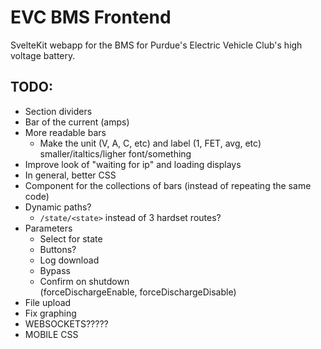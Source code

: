 # EVC BMS Frontend

SvelteKit webapp for the BMS for Purdue's Electric Vehicle Club's high voltage battery.

## TODO:

- Section dividers
- Bar of the current (amps)
- More readable bars
	- Make the unit (V, A, C, etc) and label (1, FET, avg, etc) smaller/italtics/ligher font/something
- Improve look of "waiting for ip" and loading displays
- In general, better CSS
- Component for the collections of bars (instead of repeating the same code)
- Dynamic paths?
	- `/state/<state>` instead of 3 hardset routes?
- Parameters
	- Select for state
	- Buttons?
	- Log download
	- Bypass
	- Confirm on shutdown (forceDischargeEnable, forceDischargeDisable)
- File upload
- Fix graphing
- WEBSOCKETS?????
- MOBILE CSS
